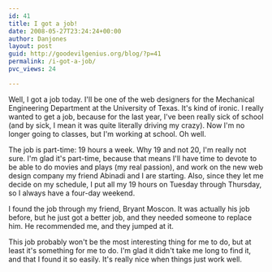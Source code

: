 ```yaml
---
id: 41
title: I got a job!
date: 2008-05-27T23:24:24+00:00
author: Danjones
layout: post
guid: http://goodevilgenius.org/blog/?p=41
permalink: /i-got-a-job/
pvc_views: 24

---
```

Well, I got a job today. I'll be one of the web designers for the Mechanical Engineering Department at the University of Texas. It's kind of ironic. I really wanted to get a job, because for the last year, I've been really sick of school (and by sick, I mean it was quite literally driving my crazy). Now I'm no longer going to classes, but I'm working at school. Oh well.

The job is part-time: 19 hours a week. Why 19 and not 20, I'm really not sure. I'm glad it's part-time, because that means I'll have time to devote to be able to do movies and plays (my real passion), and work on the new web design company my friend Abinadi and I are starting. Also, since they let me decide on my schedule, I put all my 19 hours on Tuesday through Thursday, so I always have a four-day weekend.

I found the job through my friend, Bryant Moscon. It was actually his job before, but he just got a better job, and they needed someone to replace him. He recommended me, and they jumped at it.

This job probably won't be the most interesting thing for me to do, but at least it's something for me to do. I'm glad it didn't take me long to find it, and that I found it so easily. It's really nice when things just work well.
